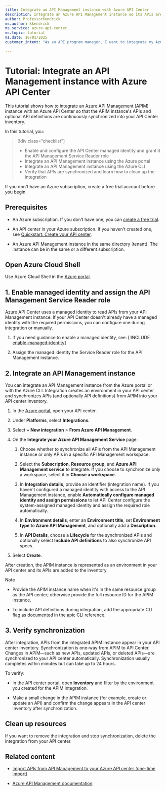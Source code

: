 ```yaml
---
title: Integrate an API Management instance with Azure API Center
description: Integrate an Azure API Management instance so its APIs are continuously synchronized into an API Center inventory.
author: ProfessorKendrick
ms.author: kkendrick
ms.service: azure-api-center
ms.topic: tutorial
ms.date: 10/01/2025
customer_intent: "As an API program manager, I want to integrate my Azure API Management instance with my API center and synchronize API Management APIs to my inventory."

---
```

# Tutorial: Integrate an API Management instance with Azure API Center

This tutorial shows how to integrate an Azure API Management (APIM) instance with an Azure API Center so that the APIM instance's APIs and optional API definitions are continuously synchronized into your API Center inventory.

In this tutorial, you:

> [!div class="checklist"]
>
> * Enable and configure the API Center managed identity and grant it the API Management Service Reader role
> * Integrate an API Management instance using the Azure portal
> * Integrate an API Management instance using the Azure CLI
> * Verify that APIs are synchronized and learn how to clean up the integration

If you don't have an Azure subscription, create a free trial account before you begin.

## Prerequisites

* An Azure subscription.  If you don't have one, you can [create a free trial](https://azure.microsoft.com/free).

* An API center in your Azure subscription. If you haven't created one, see [Quickstart: Create your API center](set-up-api-center.md).

* An Azure API Management instance in the same directory (tenant). The instance can be in the same or a different subscription.

## Open Azure Cloud Shell

Use Azure Cloud Shell in the [Azure portal](https://portal.azure.com).

## 1. Enable managed identity and assign the API Management Service Reader role

Azure API Center uses a managed identity to read APIs from your API Management instance. If your API Center doesn't already have a managed identity with the required permissions, you can configure one during integration or manually.

1. If you need guidance to enable a managed identity, see: [!INCLUDE [enable-managed-identity](includes/enable-managed-identity.md)]

2. Assign the managed identity the Service Reader role for the API Management instance.

## 2. Integrate an API Management instance

You can integrate an API Management instance from the Azure portal or with the Azure CLI. Integration creates an environment in your API center and synchronizes APIs (and optionally API definitions) from APIM into your API center inventory.

1. In the [Azure portal](https://portal.azure.com), open your API center.

1. Under **Platforms**, select **Integrations**.

1. Select **+ New integration** > **From Azure API Management**.

1. On the **Integrate your Azure API Management Service** page:

   1. Choose whether to synchronize all APIs from the API Management instance or only APIs in a specific API Management workspace.

   1. Select the **Subscription**, **Resource group**, and **Azure API Management service** to integrate. If you choose to synchronize only a workspace, select it in **Choose a workspace**.

   1. In **Integration details**, provide an identifier (integration name). If you haven't configured a managed identity with access to the API Management instance, enable **Automatically configure managed identity and assign permissions** to let API Center configure the system-assigned managed identity and assign the required role automatically.

   1. In **Environment details**, enter an **Environment title**, set **Environment type** to **Azure API Management**, and optionally add a **Description**.

   1. In **API Details**, choose a **Lifecycle** for the synchronized APIs and optionally select **Include API definitions** to also synchronize API specs.

1. Select **Create**.

After creation, the APIM instance is represented as an environment in your API center and its APIs are added to the inventory.


>[!NOTE]
>
> * Provide the APIM instance name when it's in the same resource group as the API center; otherwise provide the full resource ID for the APIM instance.
>
> * To include API definitions during integration, add the appropriate CLI flag as documented in the apic CLI reference.

## 3. Verify synchronization

After integration, APIs from the integrated APIM instance appear in your API center inventory. Synchronization is one-way from APIM to API Center. Changes in APIM—such as new APIs, updated APIs, or deleted APIs—are synchronized to your API center automatically. Synchronization usually completes within minutes but can take up to 24 hours.

To verify:

* In the API center portal, open **Inventory** and filter by the environment you created for the APIM integration.

* Make a small change in the APIM instance (for example, create or update an API) and confirm the change appears in the API center inventory after synchronization.

## Clean up resources

If you want to remove the integration and stop synchronization, delete the integration from your API center. 

## Related content

* [Import APIs from API Management to your Azure API center (one-time import)](import-api-management-apis.md)

* [Azure API Management documentation](../api-management/index.yml)

